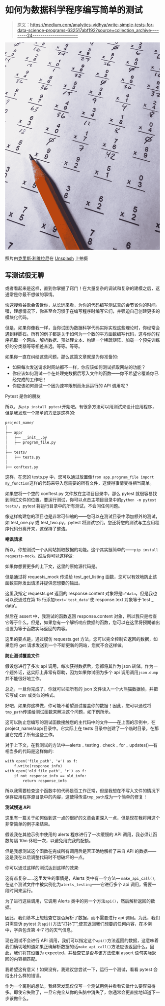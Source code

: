 # 如何为数据科学程序编写简单的测试

> 原文：<https://medium.com/analytics-vidhya/write-simple-tests-for-data-science-programs-632517abf192?source=collection_archive---------24----------------------->

![](img/5da943bc9529ac72ae0da6163e1d97d6.png)

照片由[克里斯·利维拉尼](https://unsplash.com/@chrisliverani?utm_source=unsplash&utm_medium=referral&utm_content=creditCopyText)在 [Unsplash](/s/photos/test?utm_source=unsplash&utm_medium=referral&utm_content=creditCopyText) 上拍摄

## 写测试很无聊

或者看起来是这样，直到你掌握了窍门！在大量复杂的调试和复杂的建模之后，这通常是你最不想做的事情。

快速搜索谷歌会告诉你，从长远来看，为你的代码编写测试真的会节省你的时间。嘿，理想情况下，你甚至会习惯于在编写程序时编写它们，并强迫自己创建更多的模块化代码。

但是，如果你像我一样，当你试图为数据科学代码实际实现这些理论时，你经常会遇到绊脚石。所有的例子都是关于如何为一个数的平方函数编写代码，这与你的程序抓取一个网站、解析数据、预处理文本、构建一个稀疏矩阵、加载一个预先训练好的分类器等等相差甚远。等等。等等。

如果你一直在纠结这些问题，那么这篇文章就是为你准备的:

*   如果每次发送请求时网站都不一样，你应该如何测试抓取网站的功能？
*   你应该如何测试一个在处理完数据后写入文件的函数——你不希望它覆盖你已经完成的工作吧！
*   你应该如何测试一个因为速率限制而永远运行的 API 调用呢？

Pytest 是你的朋友

所以，从`pip install pytest`开始吧。有很多方法可以用测试来设计应用程序，但是我发现一个简单的方法是这样的:

```
project_name/
│
├── app/
│   ├── __init__.py
│   ├── program_file.py
│
├── tests/
│   ├── tests.py
│
├── conftest.py
```

这样，在您的 tests.py 中，您可以通过放置像`from app.program_file import my_function`这样的代码来导入您需要的所有文件，这使得事情变得相当简单。

如果您将一个空的 conftest.py 文件放在主项目目录中，那么 pytest 就很容易找到测试文件的位置。要运行测试，你可以点击主项目目录中的`python -m pytest tests/`，pytest 将运行目录中的所有测试，不会问任何问题。

像这样构建您的项目也是非常可伸缩的——您可以在测试目录中添加额外的测试，如 test_one.py 或 test_two.py，pytest 将测试它们。您还将您的测试与主应用程序代码分离开来，这保持了整洁。

**嘲讽请求**

所以，你想测试一个从网站抓取数据的功能。这个其实挺简单的——`pip install requests-mock`。然后你可以这样做:

如果你想要更多的上下文，这里的原始源代码是。

但是通过将 requests_mock 传递给 test_get_listing 函数，您可以有效地防止该函数实际发出请求并提供您想要的输出。

这里我指定 requests.get 返回的 response.content 对象将是`b"data`，但是我也可以说通过在第 15 行添加`text='test_data'`使 response.text 对象等于‘test _ data’。

然后在 assert 中，我测试的函数返回 response.content 对象，所以我只是检查它等于什么。但是，如果您有一个解析响应数据的函数，您可以在这里将预期输出设置为等于函数实际返回的内容。

这里的要点是，通过模仿 requests.get 方法，您可以完全控制它返回的数据，如果您将 get 请求发送到一个不断更新的网站，您就不会这样做。

**防止测试覆盖文件**

假设您进行了多次 api 调用，每次获得数据后，您都将其作为 json 转储。作为一个题外话，这实际上非常有帮助，因为如果你试图为多个 api 调用调用`json.dump`并不能很好地工作。

总之，一旦你完成了，你就可以把所有的 json 文件读入一个大熊猫数据帧，并把它写成 csv 或类似的格式。

好吧，如果你这样做，你可能不希望测试覆盖你的数据！因此，您可以通过将`tmp_path`传递给测试函数来解决这个问题，如下例所示。

这可以防止您编写的测试函数接触您的主代码中的文件——在上面的示例中，在 project_name/app/目录中。它实际上在 tests 目录中创建了一个临时目录，在那里它完成了所有这些工作。

对于上下文，在我测试的方法中—alerts _ testing . check _ for _ updates()—有相当多的代码是这样做的:

```
with open('file_path', 'w') as f:
    f.write(response_info)
with open('old_file_path', 'r') as f:
    if not response_info == old_info:
        return response_info
```

所以我需要检查这个函数中的代码是否工作正常，但是我想在不写入文件的情况下保存应用程序源目录中的内容，这使得传递`tmp_path`成为一个简单的修复！

**测试慢速 API**

这里有一篇关于如何做到这一点的很好的文章会更深入一点，但是现在我将用这个非常简单的例子来结束。

假设我在其他示例中使用的 alerts 程序进行了一次缓慢的 API 调用，我必须让函数每隔 10m 休眠一次，以避免用完我的配额。

但是我想测试这个函数在完成所有调用后是否正确地解析了来自 API 的数据——这是我在以后调整代码时不想破坏的一点。

你可以通过这样的测试达到这样的效果:

这有点复杂……这里发生的事情是，Alerts 类中有一个方法— `make_api_call()`,在这个测试文件中被实例化为`alerts_testing`——它进行多个 api 调用，需要一段时间来运行。

为了进行这些调用，它调用 Alerts 类中的另一个方法`api()`，然后解析返回的数据。

因此，我们基本上想检查它是否解析了数据，而不需要进行 api 调用。为此，我们只需告诉 pytest 为`api()`方法“打补丁”,使其返回我们想要的任何内容，在本例中，字典包含第 4–7 行的天气信息。

现在测试不会进行 API 调用，我们可以指定这个`api()`方法返回的数据，这意味着我们确切地知道如果正确解析数据的话`make_api_call()`方法应该返回什么。因此，我们将其设置为 expected，并检查它是否与该方法使用 assert 语句实际返回的内容相匹配。

我希望这有意义！如果没有，我建议您尝试一下，运行一个测试，看看 pytest 会给出什么样的错误。

作为一个离别的想法，我经常发现仅仅写一个测试用例并看看它做什么要容易得多。即使它失败了，一旦它完全从你的头脑中消失了，你通常会更直接地知道下一步该做什么。